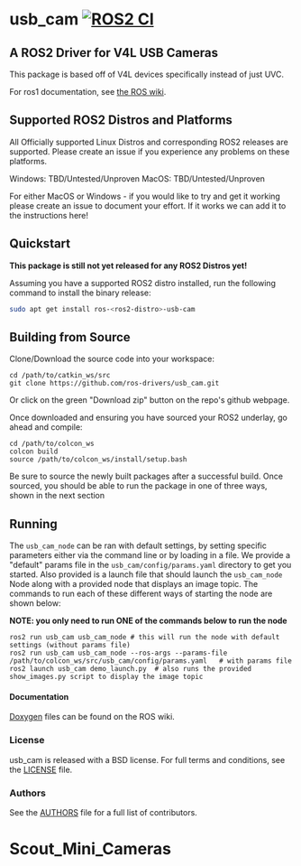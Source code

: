 # usb_cam [![ROS2 CI](https://github.com/ros-drivers/usb_cam/actions/workflows/build_test.yml/badge.svg)](https://github.com/ros-drivers/usb_cam/actions/workflows/build_test.yml)

## A ROS2 Driver for V4L USB Cameras
This package is based off of V4L devices specifically instead of just UVC.

For ros1 documentation, see [the ROS wiki](http://ros.org/wiki/usb_cam).

## Supported ROS2 Distros and Platforms

All Officially supported Linux Distros and corresponding ROS2 releases are supported. Please create an issue if you experience any problems on these platforms.

Windows: TBD/Untested/Unproven
MacOS: TBD/Untested/Unproven

For either MacOS or Windows - if you would like to try and get it working please create an issue to document your effort. If it works we can add it to the instructions here!

## Quickstart

**This package is still not yet released for any ROS2 Distros yet!**

Assuming you have a supported ROS2 distro installed, run the following command to install the binary release:

```bash
sudo apt get install ros-<ros2-distro>-usb-cam
```


## Building from Source

Clone/Download the source code into your workspace:

```
cd /path/to/catkin_ws/src
git clone https://github.com/ros-drivers/usb_cam.git
```

Or click on the green "Download zip" button on the repo's github webpage.

Once downloaded and ensuring you have sourced your ROS2 underlay, go ahead and compile:

```
cd /path/to/colcon_ws
colcon build
source /path/to/colcon_ws/install/setup.bash
```

Be sure to source the newly built packages after a successful build.
Once sourced, you should be able to run the package in one of three ways, shown in the next section

## Running

The `usb_cam_node` can be ran with default settings, by setting specific parameters either via the command line or by loading in a file. We provide a "default" params file in the `usb_cam/config/params.yaml` directory to get you started. Also provided is a launch file that should launch the `usb_cam_node` Node along with a provided node that displays an image topic. The commands to run each of these different ways of starting the node are shown below:

**NOTE: you only need to run ONE of the commands below to run the node**
```
ros2 run usb_cam usb_cam_node # this will run the node with default settings (without params file)
ros2 run usb_cam usb_cam_node --ros-args --params-file /path/to/colcon_ws/src/usb_cam/config/params.yaml   # with params file
ros2 launch usb_cam demo_launch.py  # also runs the provided show_images.py script to display the image topic
```

#### Documentation

[Doxygen](http://docs.ros.org/indigo/api/usb_cam/html/) files can be found on the ROS wiki.

### License
usb_cam is released with a BSD license. For full terms and conditions, see the [LICENSE](LICENSE) file.

### Authors
See the [AUTHORS](AUTHORS.md) file for a full list of contributors.
# Scout_Mini_Cameras
